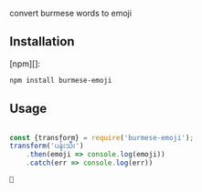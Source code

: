 convert burmese words to emoji

## Installation

[npm][]:

```bash
npm install burmese-emoji
```

## Usage

```javascript

const {transform} = require('burmese-emoji');
transform('ပန်းသီး')
    .then(emoji => console.log(emoji))
    .catch(err => console.log(err))

```


```js
🍎

```



